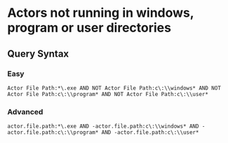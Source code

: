 # Actors not running in windows, program or user directories

## Query Syntax 
### Easy 
```
Actor File Path:*\.exe AND NOT Actor File Path:c\:\\windows* AND NOT Actor File Path:c\:\\program* AND NOT Actor File Path:c\:\\user*
```
### Advanced
```
actor.file.path:*\.exe AND -actor.file.path:c\:\\windows* AND -actor.file.path:c\:\\program* AND -actor.file.path:c\:\\user*
```
